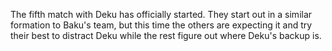 The fifth match with Deku has officially started. They start out in a similar formation to Baku's team, but this time the others are expecting it and try their best to distract Deku while the rest figure out where Deku's backup is. 